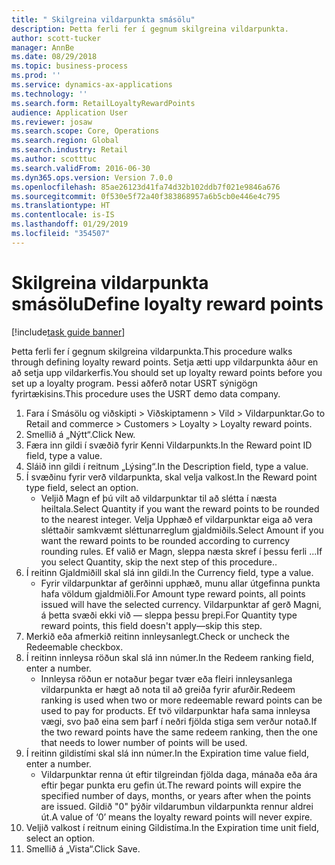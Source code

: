 ```yaml
---
title: " Skilgreina vildarpunkta smásölu"
description: Þetta ferli fer í gegnum skilgreina vildarpunkta.
author: scott-tucker
manager: AnnBe
ms.date: 08/29/2018
ms.topic: business-process
ms.prod: ''
ms.service: dynamics-ax-applications
ms.technology: ''
ms.search.form: RetailLoyaltyRewardPoints
audience: Application User
ms.reviewer: josaw
ms.search.scope: Core, Operations
ms.search.region: Global
ms.search.industry: Retail
ms.author: scotttuc
ms.search.validFrom: 2016-06-30
ms.dyn365.ops.version: Version 7.0.0
ms.openlocfilehash: 85ae26123d41fa74d32b102ddb7f021e9846a676
ms.sourcegitcommit: 0f530e5f72a40f383868957a6b5cb0e446e4c795
ms.translationtype: HT
ms.contentlocale: is-IS
ms.lasthandoff: 01/29/2019
ms.locfileid: "354507"
---
```

# <a name="define-loyalty-reward-points"></a><span data-ttu-id="3cca0-103"> Skilgreina vildarpunkta smásölu</span><span class="sxs-lookup"><span data-stu-id="3cca0-103">Define loyalty reward points</span></span>

[!include[task guide banner](../includes/task-guide-banner.md)]

<span data-ttu-id="3cca0-104">Þetta ferli fer í gegnum skilgreina vildarpunkta.</span><span class="sxs-lookup"><span data-stu-id="3cca0-104">This procedure walks through defining loyalty reward points.</span></span> <span data-ttu-id="3cca0-105">Setja ætti upp vildarpunkta áður en að setja upp vildarkerfis.</span><span class="sxs-lookup"><span data-stu-id="3cca0-105">You should set up loyalty reward points before you set up a loyalty program.</span></span> <span data-ttu-id="3cca0-106">Þessi aðferð notar USRT sýnigögn fyrirtækisins.</span><span class="sxs-lookup"><span data-stu-id="3cca0-106">This procedure uses the USRT demo data company.</span></span>

1. <span data-ttu-id="3cca0-107">Fara í Smásölu og viðskipti > Viðskiptamenn > Vild > Vildarpunktar.</span><span class="sxs-lookup"><span data-stu-id="3cca0-107">Go to Retail and commerce > Customers > Loyalty > Loyalty reward points.</span></span>
2. <span data-ttu-id="3cca0-108">Smellið á „Nýtt“.</span><span class="sxs-lookup"><span data-stu-id="3cca0-108">Click New.</span></span>
3. <span data-ttu-id="3cca0-109">Færa inn gildi í svæðið fyrir Kenni Vildarpunkts.</span><span class="sxs-lookup"><span data-stu-id="3cca0-109">In the Reward point ID field, type a value.</span></span>
4. <span data-ttu-id="3cca0-110">Sláið inn gildi í reitnum „Lýsing“.</span><span class="sxs-lookup"><span data-stu-id="3cca0-110">In the Description field, type a value.</span></span>
5. <span data-ttu-id="3cca0-111">Í svæðinu fyrir verð vildarpunkta, skal velja valkost.</span><span class="sxs-lookup"><span data-stu-id="3cca0-111">In the Reward point type field, select an option.</span></span>
    * <span data-ttu-id="3cca0-112">Veljið Magn ef þú vilt að vildarpunktar til að slétta í næsta heiltala.</span><span class="sxs-lookup"><span data-stu-id="3cca0-112">Select Quantity if you want the reward points to be rounded to the nearest integer.</span></span> <span data-ttu-id="3cca0-113">Velja Upphæð ef vildarpunktar eiga að vera sléttaðir samkvæmt sléttunarreglum gjaldmiðils.</span><span class="sxs-lookup"><span data-stu-id="3cca0-113">Select Amount if you want the reward points to be rounded according to currency rounding rules.</span></span> <span data-ttu-id="3cca0-114">Ef valið er Magn, sleppa næsta skref í þessu ferli ...</span><span class="sxs-lookup"><span data-stu-id="3cca0-114">If you select Quantity, skip the next step of this procedure..</span></span>  
6. <span data-ttu-id="3cca0-115">Í reitinn Gjaldmiðill skal slá inn gildi.</span><span class="sxs-lookup"><span data-stu-id="3cca0-115">In the Currency field, type a value.</span></span>
    * <span data-ttu-id="3cca0-116">Fyrir vildarpunktar af gerðinni upphæð, munu allar útgefinna punkta hafa völdum gjaldmiðli.</span><span class="sxs-lookup"><span data-stu-id="3cca0-116">For Amount type reward points, all points issued will have the selected currency.</span></span> <span data-ttu-id="3cca0-117">Vildarpunktar af gerð Magni, á þetta svæði ekki við — sleppa þessu þrepi.</span><span class="sxs-lookup"><span data-stu-id="3cca0-117">For Quantity type reward points, this field doesn't apply—skip this step.</span></span>  
7. <span data-ttu-id="3cca0-118">Merkið eða afmerkið reitinn innleysanlegt.</span><span class="sxs-lookup"><span data-stu-id="3cca0-118">Check or uncheck the Redeemable checkbox.</span></span>
8. <span data-ttu-id="3cca0-119">Í reitinn innleysa röðun skal slá inn númer.</span><span class="sxs-lookup"><span data-stu-id="3cca0-119">In the Redeem ranking field, enter a number.</span></span>
    * <span data-ttu-id="3cca0-120">Innleysa röðun er notaður þegar tvær eða fleiri innleysanlega vildarpunkta er hægt að nota til að greiða fyrir afurðir.</span><span class="sxs-lookup"><span data-stu-id="3cca0-120">Redeem ranking is used when two or more redeemable reward points can be used to pay for products.</span></span> <span data-ttu-id="3cca0-121">Ef tvö vildarpunktar hafa sama innleysa vægi, svo það eina sem þarf í neðri fjölda stiga sem verður notað.</span><span class="sxs-lookup"><span data-stu-id="3cca0-121">If the two reward points have the same redeem ranking, then the one that needs to lower number of points will be used.</span></span>  
9. <span data-ttu-id="3cca0-122">Í reitinn gildistími skal slá inn númer.</span><span class="sxs-lookup"><span data-stu-id="3cca0-122">In the Expiration time value field, enter a number.</span></span>
    * <span data-ttu-id="3cca0-123">Vildarpunktar renna út eftir tilgreindan fjölda daga, mánaða eða ára eftir þegar punkta eru gefin út.</span><span class="sxs-lookup"><span data-stu-id="3cca0-123">The reward points will expire the specified number of days, months, or years after when the points are issued.</span></span> <span data-ttu-id="3cca0-124">Gildið "0" þýðir vildarumbun vildarpunkta rennur aldrei út.</span><span class="sxs-lookup"><span data-stu-id="3cca0-124">A value of ‘0’ means the loyalty reward points will never expire.</span></span>  
10. <span data-ttu-id="3cca0-125">Veljið valkost í reitnum eining Gildistíma.</span><span class="sxs-lookup"><span data-stu-id="3cca0-125">In the Expiration time unit field, select an option.</span></span>
11. <span data-ttu-id="3cca0-126">Smellið á „Vista“.</span><span class="sxs-lookup"><span data-stu-id="3cca0-126">Click Save.</span></span>

